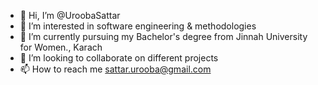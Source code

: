 - 👋 Hi, I’m @UroobaSattar
- 👀 I’m interested in software engineering & methodologies
- 🌱 I’m currently pursuing my Bachelor's degree from Jinnah University for Women., Karach
- 💞️ I’m looking to collaborate on different projects
- 📫 How to reach me sattar.urooba@gmail.com

<!---
UroobaSattar/UroobaSattar is a ✨ special ✨ repository because its `README.md` (this file) appears on your GitHub profile.
You can click the Preview link to take a look at your changes.
--->
